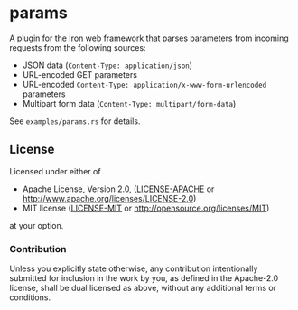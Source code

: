 # params

A plugin for the [Iron](https://github.com/iron/iron) web framework that parses parameters from incoming requests from the following sources:

* JSON data (`Content-Type: application/json`)
* URL-encoded GET parameters
* URL-encoded `Content-Type: application/x-www-form-urlencoded` parameters
* Multipart form data (`Content-Type: multipart/form-data`)

See `examples/params.rs` for details.

## License

Licensed under either of

 * Apache License, Version 2.0, ([LICENSE-APACHE](LICENSE-APACHE) or http://www.apache.org/licenses/LICENSE-2.0)
 * MIT license ([LICENSE-MIT](LICENSE-MIT) or http://opensource.org/licenses/MIT)

at your option.

### Contribution

Unless you explicitly state otherwise, any contribution intentionally
submitted for inclusion in the work by you, as defined in the Apache-2.0
license, shall be dual licensed as above, without any additional terms or
conditions.
